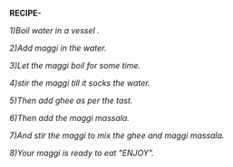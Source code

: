 **RECIPE-**

*1)Boil water in a vessel .*

*2)Add maggi in the water.*

*3)Let the maggi boil for some time.*

*4)stir the maggi till it socks the water.*

*5)Then add ghee as per the tast.*

*6)Then add the maggi massala.*

*7)And stir the maggi to mix the ghee and maggi massala.*

*8)Your maggi is ready to eat "ENJOY".*